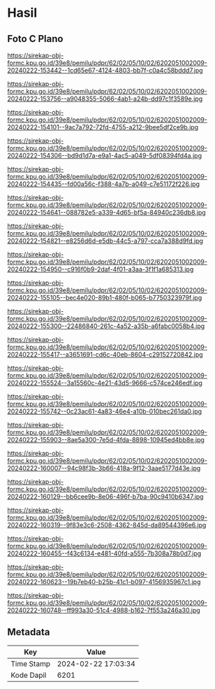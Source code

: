 # Hasil

## Foto C Plano

https://sirekap-obj-formc.kpu.go.id/39e8/pemilu/pdpr/62/02/05/10/02/6202051002009-20240222-153442--1cd65e67-4124-4803-bb7f-c0a4c58bddd7.jpg

https://sirekap-obj-formc.kpu.go.id/39e8/pemilu/pdpr/62/02/05/10/02/6202051002009-20240222-153756--a9048355-5066-4ab1-a24b-dd97c1f3589e.jpg

https://sirekap-obj-formc.kpu.go.id/39e8/pemilu/pdpr/62/02/05/10/02/6202051002009-20240222-154101--9ac7a792-72fd-4755-a212-9bee5df2ce9b.jpg

https://sirekap-obj-formc.kpu.go.id/39e8/pemilu/pdpr/62/02/05/10/02/6202051002009-20240222-154306--bd9d1d7a-e9a1-4ac5-a049-5df08394fd4a.jpg

https://sirekap-obj-formc.kpu.go.id/39e8/pemilu/pdpr/62/02/05/10/02/6202051002009-20240222-154435--fd00a56c-f388-4a7b-a049-c7e51172f226.jpg

https://sirekap-obj-formc.kpu.go.id/39e8/pemilu/pdpr/62/02/05/10/02/6202051002009-20240222-154641--088782e5-a339-4d65-bf5a-84940c236db8.jpg

https://sirekap-obj-formc.kpu.go.id/39e8/pemilu/pdpr/62/02/05/10/02/6202051002009-20240222-154821--e8256d6d-e5db-44c5-a797-cca7a388d9fd.jpg

https://sirekap-obj-formc.kpu.go.id/39e8/pemilu/pdpr/62/02/05/10/02/6202051002009-20240222-154950--c916f0b9-2daf-4f01-a3aa-3f1f1a685313.jpg

https://sirekap-obj-formc.kpu.go.id/39e8/pemilu/pdpr/62/02/05/10/02/6202051002009-20240222-155105--bec4e020-89b1-480f-b065-b7750323979f.jpg

https://sirekap-obj-formc.kpu.go.id/39e8/pemilu/pdpr/62/02/05/10/02/6202051002009-20240222-155300--22486840-261c-4a52-a35b-a6fabc0058b4.jpg

https://sirekap-obj-formc.kpu.go.id/39e8/pemilu/pdpr/62/02/05/10/02/6202051002009-20240222-155417--a3651691-cd6c-40eb-8604-c29152720842.jpg

https://sirekap-obj-formc.kpu.go.id/39e8/pemilu/pdpr/62/02/05/10/02/6202051002009-20240222-155524--3a15560c-4e21-43d5-9666-c574ce246edf.jpg

https://sirekap-obj-formc.kpu.go.id/39e8/pemilu/pdpr/62/02/05/10/02/6202051002009-20240222-155742--0c23ac61-4a83-46e4-a10b-010bec261da0.jpg

https://sirekap-obj-formc.kpu.go.id/39e8/pemilu/pdpr/62/02/05/10/02/6202051002009-20240222-155903--8ae5a300-7e5d-4fda-8898-10945ed4bb8e.jpg

https://sirekap-obj-formc.kpu.go.id/39e8/pemilu/pdpr/62/02/05/10/02/6202051002009-20240222-160007--94c98f3b-3b66-418a-9f12-3aae5177d43e.jpg

https://sirekap-obj-formc.kpu.go.id/39e8/pemilu/pdpr/62/02/05/10/02/6202051002009-20240222-160129--bb6cee9b-8e06-496f-b7ba-90c9410b6347.jpg

https://sirekap-obj-formc.kpu.go.id/39e8/pemilu/pdpr/62/02/05/10/02/6202051002009-20240222-160319--9f83e3c6-2508-4362-845d-da89544396e6.jpg

https://sirekap-obj-formc.kpu.go.id/39e8/pemilu/pdpr/62/02/05/10/02/6202051002009-20240222-160455--f43c6134-e481-40fd-a555-7b308a78b0d7.jpg

https://sirekap-obj-formc.kpu.go.id/39e8/pemilu/pdpr/62/02/05/10/02/6202051002009-20240222-160623--19b7eb40-b25b-41c1-b097-4156935967c1.jpg

https://sirekap-obj-formc.kpu.go.id/39e8/pemilu/pdpr/62/02/05/10/02/6202051002009-20240222-160748--ff993a30-51c4-4988-b162-7f553a246a30.jpg


## Metadata

| Key        | Value               |
| ---------- | ------------------- |
| Time Stamp | 2024-02-22 17:03:34 |
| Kode Dapil | 6201                |



